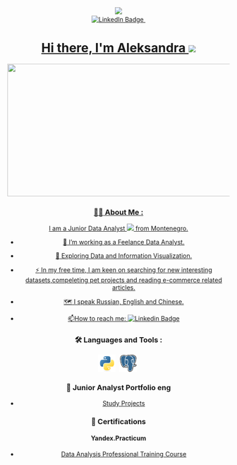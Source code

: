   <div id="header" align="center">
  <img src="https://media.giphy.com/media/RN8FdaB6T1bkkI5n4I/giphy.gif" width="100"/>
</div>

<div id="badges" align="center">
  <a href="https://www.linkedin.com/in/aleksandra-vakhitova-7049b6189/">
    <img src="https://img.shields.io/badge/LinkedIn-blue?style=for-the-badge&logo=linkedin&logoColor=white" alt="LinkedIn Badge"/>

<img src="https://komarev.com/ghpvc/?username=AleksandraVakhitova&style=flat-square&color=blue" alt=""/>

<h1>
  Hi there, I'm Aleksandra
  <img src="https://media.giphy.com/media/hvRJCLFzcasrR4ia7z/giphy.gif" width="30px"/>
</h1>

<div align="center">
  <img src="https://media.giphy.com/media/3oKIPEqDGUULpEU0aQ/giphy.gif" width="600" height="300"/>
</div>

### :woman_technologist: About Me :
I am a Junior Data Analyst <img src="https://media.giphy.com/media/hZE5xoaM0Oxw4xiqH7/giphy.gif" width="30"> from Montenegro.

- :telescope: I’m working as a Feelance Data Analyst.

- :seedling: Exploring Data and Information Visualization.

- :zap: In my free time, I am keen on searching for new interesting datasets,compeleting pet projects and reading e-commerce related articles.
- :world_map: I speak Russian, English and Chinese. 

- :mailbox:How to reach me: [![Linkedin Badge](https://img.shields.io/badge/-Aleksandra-blue?style=flat&logo=Linkedin&logoColor=white)](https://www.linkedin.com/in/aleksandra-vakhitova-7049b6189/)

### :hammer_and_wrench: Languages and Tools :
<div>
  <img src="https://github.com/devicons/devicon/blob/master/icons/python/python-original.svg" title="Python" alt="Python" width="40" height="40"/>&nbsp;
  <img src="https://github.com/devicons/devicon/blob/master/icons/postgresql/postgresql-original.svg" title="Postgresql" alt="Postgresql" width="40" height="40"/>&nbsp;

### 📁 Junior Analyst Portfolio eng
- [Study Projects](https://github.com/AleksandraVakhitova/Study-Projects)

### 📜 Certifications
#### Yandex.Practicum
- [Data Analysis Professional Training Course](https://drive.google.com/file/d/1Znyil3AA6zfIxJQ3LPGZawOEHsdAfAvZ/view?usp=sharing)
